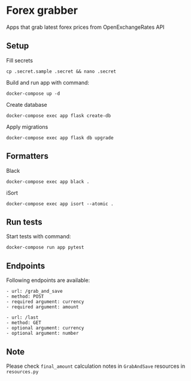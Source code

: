 # Forex grabber

Apps that grab latest forex prices from OpenExchangeRates API

## Setup

Fill secrets
```
cp .secret.sample .secret && nano .secret
```

Build and run app with command:
```
docker-compose up -d
```

Create database
```
docker-compose exec app flask create-db
```

Apply migrations
```
docker-compose exec app flask db upgrade
```

## Formatters

Black
```
docker-compose exec app black .
```

iSort
```
docker-compose exec app isort --atomic .
```

## Run tests

Start tests with command:
```
docker-compose run app pytest
```

## Endpoints

Following endpoints are available:

```
- url: /grab_and_save
- method: POST
- required argument: currency
- required argument: amount
```

```
- url: /last
- method: GET
- optional argument: currency
- optional argument: number
```

## Note

Please check `final_amount` calculation notes in `GrabAndSave` resources in `resources.py`

